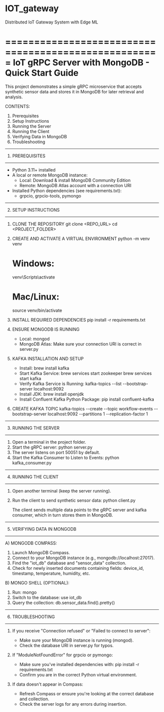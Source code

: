 # IOT_gateway
Distributed IoT Gateway System with Edge ML

=====================================================
 IoT gRPC Server with MongoDB - Quick Start Guide
=====================================================

This project demonstrates a simple gRPC microservice that accepts synthetic sensor data 
and stores it in MongoDB for later retrieval and analysis.

CONTENTS:
1. Prerequisites
2. Setup Instructions
3. Running the Server
4. Running the Client
5. Verifying Data in MongoDB
6. Troubleshooting

-----------------------------------------------------
1) PREREQUISITES
-----------------------------------------------------
- Python 3.11+ installed
- A local or remote MongoDB instance:
  - Local: Download & install MongoDB Community Edition
  - Remote: MongoDB Atlas account with a connection URI
- Installed Python dependencies (see requirements.txt):
  - grpcio, grpcio-tools, pymongo

-----------------------------------------------------
2) SETUP INSTRUCTIONS
-----------------------------------------------------
1. CLONE THE REPOSITORY
   git clone <REPO_URL>
   cd <PROJECT_FOLDER>

2. CREATE AND ACTIVATE A VIRTUAL ENVIRONMENT 
   python -m venv venv
   # Windows:
   venv\Scripts\activate
   # Mac/Linux:
   source venv/bin/activate

3. INSTALL REQUIRED DEPENDENCIES
   pip install -r requirements.txt

4. ENSURE MONGODB IS RUNNING
   - Local:
       mongod
   - MongoDB Atlas:
       Make sure your connection URI is correct in server.py

5. KAFKA INSTALLATION AND SETUP 
   - Install:
       brew install kafka
   - Start Kafka Service:
       brew services start zookeeper
       brew services start kafka
   - Verify Kafka Service is Running:
       kafka-topics --list --bootstrap-server localhost:9092
   - Install JDK:
       brew install openjdk
   - Install Confluent Kafka Python Package:
       pip install confluent-kafka

6. CREATE KAFKA TOPIC
   kafka-topics --create --topic workflow-events --bootstrap-server localhost:9092 --partitions 1 --replication-factor 1



-----------------------------------------------------
3) RUNNING THE SERVER
-----------------------------------------------------
1. Open a terminal in the project folder.
2. Start the gRPC server:
   python server.py
3. The server listens on port 50051 by default.
4. Start the Kafka Consumer to Listen to Events:
   python kafka_consumer.py

-----------------------------------------------------
4) RUNNING THE CLIENT
-----------------------------------------------------
1. Open another terminal (keep the server running).
2. Run the client to send synthetic sensor data:
   python client.py

   The client sends multiple data points to the gRPC server and kafka consumer,
   which in turn stores them in MongoDB.

-----------------------------------------------------
5) VERIFYING DATA IN MONGODB
-----------------------------------------------------
A) MONGODB COMPASS:
   1. Launch MongoDB Compass.
   2. Connect to your MongoDB instance (e.g., mongodb://localhost:27017).
   3. Find the "iot_db" database and "sensor_data" collection.
   4. Check for newly inserted documents containing fields:
      device_id, timestamp, temperature, humidity, etc.

B) MONGO SHELL (OPTIONAL):
   1. Run: mongo
   2. Switch to the database: 
        use iot_db
   3. Query the collection:
        db.sensor_data.find().pretty()

-----------------------------------------------------
6) TROUBLESHOOTING
-----------------------------------------------------
1. If you receive "Connection refused" or "Failed to connect to server":
   - Make sure your MongoDB instance is running (mongod).
   - Check the database URI in server.py for typos.

2. If "ModuleNotFoundError" for grpcio or pymongo:
   - Make sure you've installed dependencies with: pip install -r requirements.txt
   - Confirm you are in the correct Python virtual environment.

3. If data doesn't appear in Compass:
   - Refresh Compass or ensure you're looking at the correct database and collection.
   - Check the server logs for any errors during insertion.




